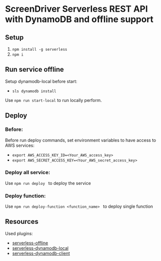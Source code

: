 # ScreenDriver Serverless REST API with DynamoDB and offline support

## Setup

1. ```npm install -g serverless```
1. ```npm i```

## Run service offline
Setup dynamodb-local before start:

* ```sls dynamodb install```

Use ```npm run start-local``` to run locally perform.

## Deploy
###  Before:
Before run deploy commands, set environment variables to have access to AWS services:
* ```export AWS_ACCESS_KEY_ID=<Your_AWS_access_key>```
* ```export AWS_SECRET_ACCESS_KEY=<Your_AWS_secret_access_key>```

###  Deploy all service:
Use ```npm run deploy ``` to deploy the service


###  Deploy function:
Use ```npm run deploy-function <function_name> ``` to deploy single function


## Resources
Used plugins:

* [serverless-offline](https://github.com/dherault/serverless-offline)
* [serverless-dynamodb-local](https://github.com/99xt/serverless-dynamodb-local)
* [serverless-dynamodb-client](https://github.com/99xt/serverless-dynamodb-client)
